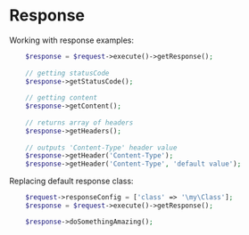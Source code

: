 # Response

Working with response examples:

```php
	$response = $request->execute()->getResponse();
	
	// getting statusCode 
	$response->getStatusCode();
	
	// getting content 
	$response->getContent();
	
	// returns array of headers 
	$response->getHeaders(); 
	
	// outputs 'Content-Type' header value
	$response->getHeader('Content-Type');
	$response->getHeader('Content-Type', 'default value');
```

Replacing default response class:
 
```php
	$request->responseConfig = ['class' => '\my\Class'];
	$response = $request->execute()->getResponse();

	$response->doSomethingAmazing();
```
 